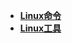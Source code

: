 <!-- docs/summary.md -->

- [**Linux命令**](LinuxCommand/ 'Linux Command')
- [**Linux工具**](LinuxTool/ 'Linux Tool')
